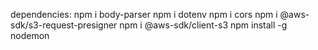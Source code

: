 dependencies:
npm i body-parser
npm i dotenv
npm i cors
npm i @aws-sdk/s3-request-presigner
npm i @aws-sdk/client-s3
npm install -g nodemon